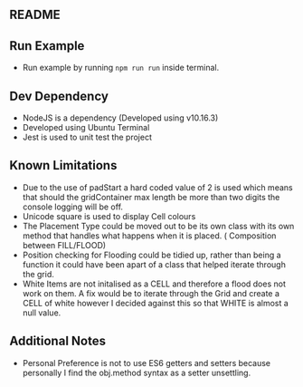 ## README

## Run Example
- Run example by running `npm run run` inside terminal.

## Dev Dependency
- NodeJS is a dependency (Developed using v10.16.3)
- Developed using Ubuntu Terminal
- Jest is used to unit test the project

## Known Limitations
- Due to the use of padStart a hard coded value of 2 is used which means that should the gridContainer max length be more than two digits the console logging will be off.
- Unicode square is used to display Cell colours
- The Placement Type could be moved out to be its own class with its own method that handles what happens when it is placed. ( Composition between FILL/FLOOD)
- Position checking for Flooding could be tidied up, rather than being a function it could have been apart of a class that helped iterate through the grid. 
- White Items are not initalised as a CELL and therefore a flood does not work on them. A fix would be to iterate through the Grid and create a CELL of white however I decided against this so that WHITE is almost a null value.

## Additional Notes
- Personal Preference is not to use ES6 getters and setters because personally I find the obj.method syntax as a setter unsettling. 

